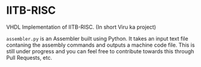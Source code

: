 # IITB-RISC
VHDL Implementation of IITB-RISC. (In short Viru ka project)

```assembler.py``` is an Assembler built using Python. It takes an input text file contaning the assembly commands and outputs a machine code file. This is still under progress and you can feel free to contribute towards this through Pull Requests, etc.
